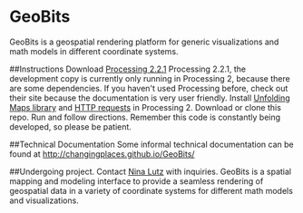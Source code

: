 # GeoBits
GeoBits is a geospatial rendering platform for generic visualizations and math models in different coordinate systems.

##Instructions
Download [Processing 2.2.1](https://processing.org/download/?processing) Processing 2.2.1, the development copy is currently only running in Processing 2, because there are some dependencies. If you haven't used Processing before, check out their site because the documentation is very user friendly.
Install  [Unfolding Maps library](http://unfoldingmaps.org) and [HTTP requests](https://processing.org/reference/libraries/) in Processing 2.
Download or clone this repo.
Run and follow directions. Remember this code is constantly being developed, so please be patient.

##Technical Documentation
Some informal technical documentation can be found at <http://changingplaces.github.io/GeoBits/>

##Undergoing project.
Contact [Nina Lutz](https://www.github.com/ninalutz) with inquiries.
GeoBits is a spatial mapping and modeling interface to provide a seamless rendering of geospatial data in a variety of coordinate systems for different math models and visualizations.

